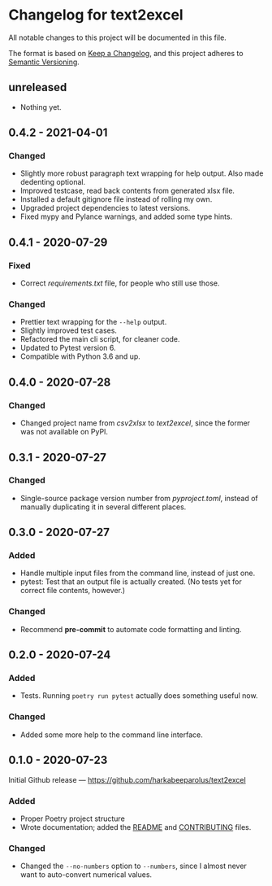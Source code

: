 # Changelog for text2excel

All notable changes to this project will be documented in this file.

The format is based on
[Keep a Changelog](https://keepachangelog.com/en/1.0.0/),
and this project adheres to
[Semantic Versioning](https://semver.org/spec/v2.0.0.html).

## unreleased

- Nothing yet.

## 0.4.2 - 2021-04-01

### Changed

- Slightly more robust paragraph text wrapping for help output. Also made
  dedenting optional.
- Improved testcase, read back contents from generated xlsx file.
- Installed a default gitignore file instead of rolling my own.
- Upgraded project dependencies to latest versions.
- Fixed mypy and Pylance warnings, and added some type hints.

## 0.4.1 - 2020-07-29

### Fixed

- Correct *requirements.txt* file, for people who still use those.

### Changed

- Prettier text wrapping for the `--help` output.
- Slightly improved test cases.
- Refactored the main cli script, for cleaner code.
- Updated to Pytest version 6.
- Compatible with Python 3.6 and up.

## 0.4.0 - 2020-07-28

### Changed

- Changed project name from *csv2xlsx* to *text2excel*, since the former was
  not available on PyPI.

## 0.3.1 - 2020-07-27

### Changed

- Single-source package version number from _pyproject.toml_, instead of
  manually duplicating it in several different places.

## 0.3.0 - 2020-07-27

### Added

- Handle multiple input files from the command line, instead of just one.
- pytest: Test that an output file is actually created.
  (No tests yet for correct file contents, however.)

### Changed

- Recommend __pre-commit__ to automate code formatting and linting.

## 0.2.0 - 2020-07-24

### Added

- Tests. Running `poetry run pytest` actually does something useful now.

### Changed

- Added some more help to the command line interface.

## 0.1.0 - 2020-07-23

Initial Github release — <https://github.com/harkabeeparolus/text2excel>

### Added

- Proper Poetry project structure
- Wrote documentation; added the [README](README.md)
  and [CONTRIBUTING](CONTRIBUTING.md) files.

### Changed

- Changed the `--no-numbers` option to `--numbers`, since I almost never
  want to auto-convert numerical values.

